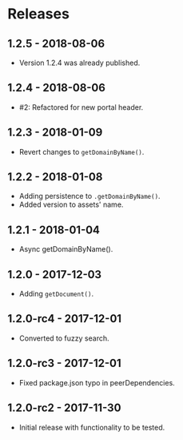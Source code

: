 # Releases

## 1.2.5 - 2018-08-06

- Version 1.2.4 was already published.

## 1.2.4 - 2018-08-06

- #2: Refactored for new portal header.

## 1.2.3 - 2018-01-09

- Revert changes to `getDomainByName()`.

## 1.2.2 - 2018-01-08

- Adding persistence to `.getDomainByName()`.
- Added version to assets' name.

## 1.2.1 - 2018-01-04

- Async getDomainByName().

## 1.2.0 - 2017-12-03

- Adding `getDocument()`.

## 1.2.0-rc4 - 2017-12-01

- Converted to fuzzy search.

## 1.2.0-rc3 - 2017-12-01

- Fixed package.json typo in peerDependencies.

## 1.2.0-rc2 - 2017-11-30

- Initial release with functionality to be tested.
